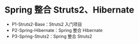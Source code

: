# Spring 整合 Struts2、Hibernate

- P1-Struts2-Base：Struts2 入门项目
- P2-Spring-Hibernate：Spring 整合 Hibernate
- P3-Spring-Struts2：Spring 整合 Struts2
